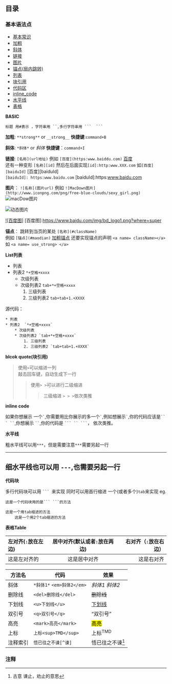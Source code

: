 ## 目录
### 基本语法点

* [基本常识](#user_basic)
* [加粗](#use_strong)
* [斜体](#use_italiy)
* [链接](#use_link)
* [图片](#use_pic)
* [锚点(局内跳转)](#use_maidian)
* [列表](#use_list)
* [块引用](#block_quote)
* [代码区](#code_block)
* [inline_code](#inline_code)
* [水平线](#horizontal_rules)
* [表格](#use_table)



<a name = "user_basic"> </a> **BASIC**  
````
标题 用#表示 ，字符串用 ``,多行字符串用 ```  ```
````

 <a name="use_strong"></a> **加粗**:
`**strong**` or `__strong__`  **快捷键**:`command+B`

 <a name="use_italiy"></a>**斜体**:
`*斜体*` or  _斜体_     **快捷键**：`command+I`

 <a name="use_link"></a>**链接**:
`[名称](url地址)` 例如 `[百度](https:www.baiddu.com)` [百度](https:www.baidu.com)  <br>
还有一种变形 `[名称][id]` 然后在后面实现`[id]:http:www.XXX.com`
如`[百度][baiduId]` [百度][baiduId] <br> 
`[baiduId]: https:www.baidu.com`
 [baiduId]:https:www.baidu.com

<a name="use_pic"></a>**图片**： 
 `![名称](图片url)` 例如 `![MacDown图片](http://www.iconpng.com/png/free-blue-clouds/sexy_girl.png)`  ![macDow图片](http://www.iconpng.com/png/free-blue-clouds/sexy_girl.png)
 
 ![动态图片](https://blog.ibireme.com/wp-content/uploads/2015/11/bench_gif_demo.gif)
 
[![百度图]](http:www.baidu.com)
[百度图]:https://www.baidu.com/img/bd_logo1.png?where=super



<a name="use_maidian"></a>**锚点**：
跳转到当页的某处 `[名称](#className)`<br>
 例如 `[锚点](#maodian)` [加粗锚点](#use_strong) 还要实现锚点的声明 `<a name= className></a>` 如 `<a name= use_strong> </a>`

<a name="use_list"></a>**List列表**

* 列表
* 列表2  `*+空格+xxxx`
	* 次级列表 
	* 次级列表2 `tab+*+空格+xxxx`
		1. 三级列表
		2. 三级列表2 `tab+tab+1.+XXXX`
		
		
源代码：

```
* 列表
* 列表2  `*+空格+xxxx`
	* 次级列表 
	* 次级列表2 `tab+*+空格+xxxx`
		1. 三级列表
		2. 三级列表2 `tab+tab+1.+XXXX`
```


<a name="block_quote"></a>**blcok quote(块引用)** 
> 使用`>`可以缩进一列  
> 敲击回车键，自动生成下一行
> > 使用`> >`可以进行二级缩进
> > > 三级缩进 `> > >`依次类推


<a name="inline_code"></a>**inline code**  

如果你想展示 一个`` ` ``,你需要用比你展示的多一个`` ` ``,例如想展示`` ` ``,你的代码应该是``` `` ` `` ```,你想展示 ``` `` ```,你的代码是
```` ``` `` ``` ````， 依次类推。

<a name="horizontal_rules"></a>**水平线** 

粗水平线可以用`***`，但是需要注意`***`需要另起一行
***

细水平线也可以用 `---`,也需要另起一行
---

<a name="code_block"> </a>**代码块** 

多行代码块可以用 ```` ```  ````来实现
同时可以用首行缩进 一个(或者多个)`tab`来实现
eg.

````
这是一个代码块用的是``` ```的方法
````

	这是一个用tab缩进的方法
		这是一个用2个tab缩进的方法

<a name= "use_table"></a>**表格Table**	 	

左对齐(`:`放在左边) | 居中对齐(默认或者`:`放在两边) | 右对齐（`:`放在右边）
:-----------------|:-------------------------:|--------------------:
   这是左对齐的     |				  这是居中对齐    |       这是右对齐       |

方法名 	|  代码                  |       效果              |
-----------|-----------------------|-------------------------|
斜体	 |`*斜体1*` `<em>斜体2</em>`|    <em>斜体1</em>  *斜体2* |
删除线	|	`<del>删除线</del>`  |    <del>删除线</del>      |
下划线	| `<u>下划线</u>` 		|    <u>下划线</u>          |
双引号	|  `<q>双引号</q>`		|     <q>双引号</q>         |
高亮	|  `<mark>高亮</mark>`	|   <mark>高亮</mark>       | 
上标	|  `上标<sup>TMD</sup>`	|   上标<sup>TMD</sup>      |
注释索引  |  `悟已往之不谏[^谏]`    |   悟已往之不谏[^ study]        |
		





### 注释

[^ study]: 古意 谏止，劝止的意思





